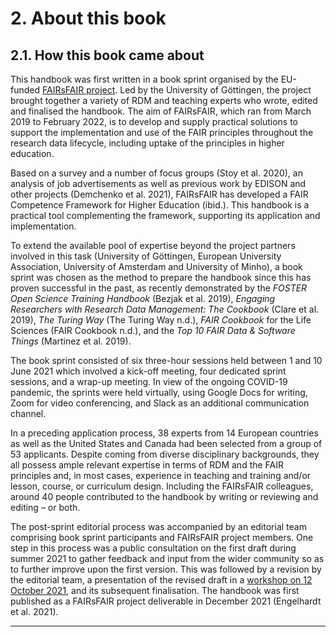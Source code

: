 # 2. About this book

## 2.1. How this book came about

This handbook was first written in a book sprint organised by the EU-funded [FAIRsFAIR project](https://fairsfair.eu/). Led by the University of Göttingen, the project brought together a variety of RDM and teaching experts who wrote, edited and finalised the handbook. The aim of FAIRsFAIR, which ran from March 2019 to February 2022, is to develop and supply practical solutions to support the implementation and use of the FAIR principles throughout the research data lifecycle, including uptake of the principles in higher education.

Based on a survey and a number of focus groups (Stoy et al. 2020), an analysis of job advertisements as well as previous work by EDISON and other projects (Demchenko et al. 2021), FAIRsFAIR has developed a FAIR Competence Framework for Higher Education (ibid.). This handbook is a practical tool complementing the framework, supporting its application and implementation.

To extend the available pool of expertise beyond the project partners involved in this task (University of Göttingen, European University Association, University of Amsterdam and University of Minho), a book sprint was chosen as the method to prepare the handbook since this has proven successful in the past, as recently demonstrated by the _FOSTER Open Science Training Handbook_ (Bezjak et al. 2019), _Engaging Researchers with Research Data Management: The Cookbook_ (Clare et al. 2019), _The Turing Way_ (The Turing Way n.d.), _FAIR Cookbook_ for the Life Sciences (FAIR Cookbook n.d.), and the _Top 10 FAIR Data &amp; Software Things_ (Martinez et al. 2019).

The book sprint consisted of six three-hour sessions held between 1 and 10 June 2021 which involved a kick-off meeting, four dedicated sprint sessions, and a wrap-up meeting. In view of the ongoing COVID-19 pandemic, the sprints were held virtually, using Google Docs for writing, Zoom for video conferencing, and Slack as an additional communication channel.

In a preceding application process, 38 experts from 14 European countries as well as the United States and Canada had been selected from a group of 53 applicants. Despite coming from diverse disciplinary backgrounds, they all possess ample relevant expertise in terms of RDM and the FAIR principles and, in most cases, experience in teaching and training and/or lesson, course, or curriculum design. Including the FAIRsFAIR colleagues, around 40 people contributed to the handbook by writing or reviewing and editing – or both.

The post-sprint editorial process was accompanied by an editorial team comprising book sprint participants and FAIRsFAIR project members. One step in this process was a public consultation on the first draft during summer 2021 to gather feedback and input from the wider community so as to further improve upon the first version. This was followed by a revision by the editorial team, a presentation of the revised draft in a [workshop on 12 October 2021](https://fairsfair.eu/events/practical-implementation-fair-related-content-university-curricula-and-teaching), and its subsequent finalisation. The handbook was first published as a FAIRsFAIR project deliverable in December 2021 (Engelhardt et al. 2021).

---
